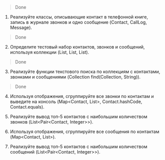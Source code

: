 >Done
1.  Реализуйте классы, описывающие контакт в телефонной книге,
        запись в журнале звонков и одно сообщение (Contact, CallLog, Message).
>Done
2.  Определите тестовый набор контактов, звонков и сообщений,
        используя коллекции (List<Contact>, List<CallLog>, List<Message>).
>Done
3.  Реализуйте функции текстового поиска по коллекциям с контактами,
        звонками и сообщениями (Collection<Contact> find(Collection<Contact>, String)).
>Done
4.  Используя отображения, сгруппируйте все звонки по контактам
        и выведите на консоль (Map<Contact, List<CallLog>>, Contact.hashCode, Contact.equals).

5.  Реализуйте вывод топ-5 контактов с наибольшим количеством звонков (List<Pair<Contact, Integer>>).

6.  Используя отображения, сгруппируйте все сообщения по контактам (Map<Contact, List<Message>>).

7.  Реализуйте вывод топ-5 контактов с наибольшим количеством сообщений (List<Pair<Contact, Integer>>).